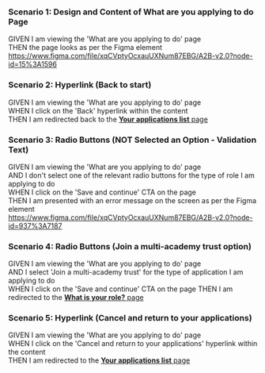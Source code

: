 ### Scenario 1: Design and Content of What are you applying to do Page

GIVEN I am viewing the 'What are you applying to do' page  
THEN the page looks as per the Figma element  
https://www.figma.com/file/xqCVptyOcxauUXNum87EBG/A2B-v2.0?node-id=15%3A1596


### Scenario 2: Hyperlink (Back to start)

GIVEN I am viewing the 'What are you applying to do' page  
WHEN I click on the 'Back' hyperlink within the content  
THEN I am redirected back to the [**Your applications list** page](03%20Your%20applications%20list%20Page.md)


### Scenario 3: Radio Buttons (NOT Selected an Option - Validation Text)

GIVEN I am viewing the 'What are you applying to do' page  
AND I don't select one of the relevant radio buttons for the type of role I am applying to do  
WHEN I click on the 'Save and continue' CTA on the page  
THEN I am presented with an error message on the screen as per the Figma element  
https://www.figma.com/file/xqCVptyOcxauUXNum87EBG/A2B-v2.0?node-id=937%3A7187


### Scenario 4: Radio Buttons (Join a multi-academy trust option)

GIVEN I am viewing the 'What are you applying to do' page  
AND I select 'Join a multi-academy trust' for the type of application I am applying to do  
WHEN I click on the 'Save and continue' CTA on the page
THEN I am redirected to the [**What is your role?** page](05%20What%20is%20your%20role%20Page.md)  


### Scenario 5: Hyperlink (Cancel and return to your applications)

GIVEN I am viewing the 'What are you applying to do' page  
WHEN I click on the 'Cancel and return to your applications' hyperlink within the content  
THEN I am redirected to the [**Your applications list** page](03%20Your%20applications%20list%20Page.md)

